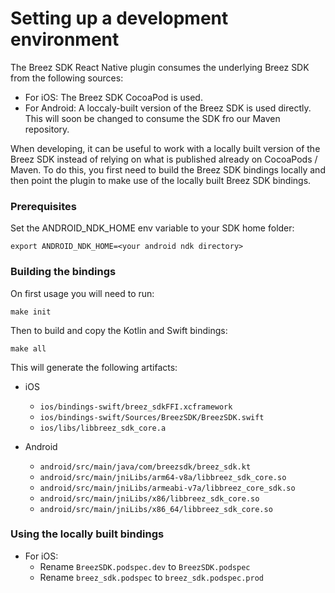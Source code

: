 # Setting up a development environment

The Breez SDK React Native plugin consumes the underlying Breez SDK from the following sources:

-   For iOS: The Breez SDK CocoaPod is used.
-   For Android: A loccaly-built version of the Breez SDK is used directly. This will soon be changed to consume the SDK fro our Maven repository.

When developing, it can be useful to work with a locally built  version of the Breez SDK instead of relying on what is published already on CocoaPods / Maven.
To do this, you first need to build the Breez SDK bindings locally and then point the plugin to make use of the locally built Breez SDK bindings.

### Prerequisites

Set the ANDROID_NDK_HOME env variable to your SDK home folder:

```
export ANDROID_NDK_HOME=<your android ndk directory>
```

### Building the bindings

On first usage you will need to run:

```
make init
```

Then to build and copy the Kotlin and Swift bindings:

```
make all
```

This will generate the following artifacts:

- iOS
	- `ios/bindings-swift/breez_sdkFFI.xcframework`
	- `ios/bindings-swift/Sources/BreezSDK/BreezSDK.swift`
	- `ios/libs/libbreez_sdk_core.a`

- Android
	- `android/src/main/java/com/breezsdk/breez_sdk.kt`
	- `android/src/main/jniLibs/arm64-v8a/libbreez_sdk_core.so`
	- `android/src/main/jniLibs/armeabi-v7a/libbreez_core_sdk.so`
	- `android/src/main/jniLibs/x86/libbreez_sdk_core.so`
	- `android/src/main/jniLibs/x86_64/libbreez_sdk_core.so`

### Using the locally built bindings

- For iOS:
	- Rename `BreezSDK.podspec.dev` to `BreezSDK.podspec`
	- Rename `breez_sdk.podspec` to `breez_sdk.podspec.prod`
